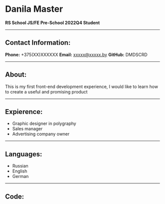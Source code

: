 # Danila Master
 **RS School JS/FE Pre-School 2022Q4 Student**
***
## Contact Information:
 **Phone:** +375(XX)XXXXXX
 **Email:** xxxxx@xxxxx.by
 **GitHub:** DMDSCRD
***
## About:
 This is my first front-end development experience, I would like to learn how to create a useful and promising product
***
## Expierence:
 * Graphic designer in polygraphy
 * Sales manager
 * Advertising company owner
***
## Languages:
 * Russian
 * English
 * German
***
## Code: